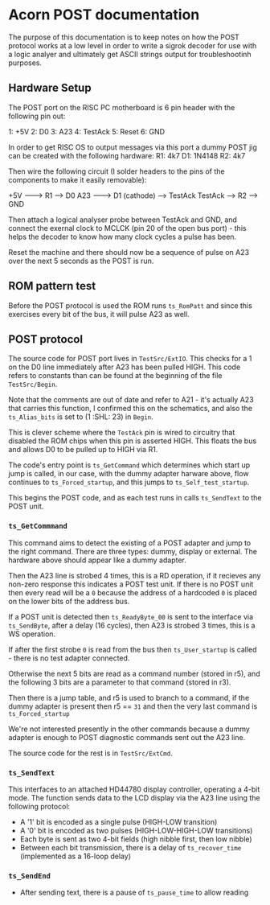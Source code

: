 # Acorn POST documentation

The purpose of this documentation is to keep notes on how the POST protocol works at a low level in order to write a sigrok decoder for use with a logic analyer and ultimately get ASCII strings output for troubleshootinh purposes.

## Hardware Setup

The POST port on the RISC PC motherboard is 6 pin header with the following pin out:

1: +5V
2: D0
3: A23
4: TestAck
5: Reset
6: GND

In order to get RISC OS to output messages via this port a dummy POST jig can be created with the following hardware:
R1: 4k7 
D1: 1N4148
R2: 4k7

Then wire the following circuit (I solder headers to the pins of the components to make it easily removable):

+5V ---> R1 --> D0
A23 ---> D1 (cathode) --> TestAck
TestAck --> R2 --> GND

Then attach a logical analyser probe between TestAck and GND, and connect the exernal clock to MCLCK (pin 20 of the open bus port) - this helps the decoder to know how many clock cycles a pulse has been.

Reset the machine and there should now be a sequence of pulse on A23 over the next 5 seconds as the POST is run.

## ROM pattern test
Before the POST protocol is used the ROM runs `ts_RomPatt` and since this exercises every bit of the bus, it will pulse A23 as well.

## POST protocol

The source code for POST port lives in `TestSrc/ExtIO`. This checks for a 1 on the D0 line immediately after A23 has been pulled HIGH. This code refers to constants than can be found at the beginning of the file `TestSrc/Begin`.

Note that the comments are out of date and refer to A21 - it's actually A23 that carries this function, I confirmed this on the schematics, and also the `ts_Alias_bits` is set to (1 :SHL: 23) in `Begin`.

This is clever scheme where the `TestAck` pin is wired to circuitry that disabled the ROM chips when this pin is asserted HIGH. This floats the bus and allows D0 to be pulled up to HIGH via R1.

The code's entry point is `ts_GetCommand` which determines which start up jump is called, in our case, with the dummy adapter harware above, flow continues to `ts_Forced_startup`, and this jumps to `ts_Self_test_startup`.

This begins the POST code, and as each test runs in calls `ts_SendText` to the POST unit.


### `ts_GetCommmand`

This command aims to detect the existing of a POST adapter and jump to the right command. There are three types: dummy, display or external. The hardware above should appear like a dummy adapter.

Then the A23 line is strobed 4 times, this is a RD operation, if it recieves any non-zero response this indicates a POST test unit. If there is no POST unit then every read will be a `0` because the address of a hardcoded `0` is placed on the lower bits of the address bus.

If a POST unit is detected then `ts_ReadyByte_00` is sent to the interface via `ts_SendByte`, after a delay (16 cycles), then A23 is strobed 3 times, this is a WS operation. 

If after the first strobe `0` is read from the bus then `ts_User_startup` is called - there is no test adapter connected.

Otherwise the next 5 bits are read as a command number (stored in r5), and the following 3 bits are a parameter to that command (stored in r3).

Then there is a jump table, and r5 is used to branch to a command, if the dummy adapter is present then r5 == `31` and then the very last command is `ts_Forced_startup`

We're not interested presently in the other commands because a dummy adapter is enough to POST diagnostic commands sent out the A23 line.

The source code for the rest is in `TestSrc/ExtCmd`.

### `ts_SendText`

This interfaces to an attached HD44780 display controller, operating a 4-bit mode. The function sends data to the LCD display via the A23 line using the following protocol:

- A '1' bit is encoded as a single pulse (HIGH-LOW transition)
- A '0' bit is encoded as two pulses (HIGH-LOW-HIGH-LOW transitions)
- Each byte is sent as two 4-bit fields (high nibble first, then low nibble)
- Between each bit transmission, there is a delay of `ts_recover_time` (implemented as a 16-loop delay)

### `ts_SendEnd`
- After sending text, there is a pause of `ts_pause_time` to allow reading